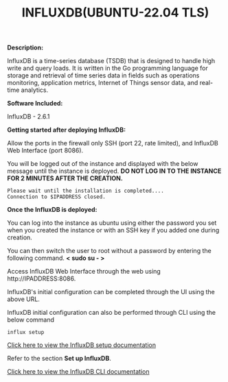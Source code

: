 ﻿---
title: INFLUXDB(UBUNTU-22.04 TLS)
sidebar_label: INFLUXDB
---

**Description:**

InfluxDB is a time-series database (TSDB) that is designed to handle high write and query loads. It is written in the Go programming language for storage and retrieval of time series data in fields such as operations monitoring, application metrics, Internet of Things sensor data, and real-time analytics.

**Software Included:**

InfluxDB -  2.6.1

**Getting started after deploying InfluxDB:**

Allow the ports in the firewall only SSH (port 22, rate limited), and InfluxDB Web Interface (port 8086).

You will be logged out of the instance and displayed with the below message until the instance is deployed.  **DO NOT LOG IN TO THE INSTANCE FOR 2 MINUTES AFTER THE CREATION.**

```
Please wait until the installation is completed....
Connection to $IPADDRESS closed.
```

**Once the InfluxDB  is deployed:**

You can log into the instance as ubuntu using either the password you set when you created the instance or with an SSH key if you added one during creation.

You can then switch the user to root without a password by entering the following command.  **< sudo su - >**

Access InfluxDB Web Interface through the web using http://IPADDRESS:8086. 

InfluxDB's initial configuration can be completed through the UI using the above URL.

InfluxDB initial configuration can also be performed through CLI using the below command
~~~
influx setup
~~~
[Click here to view the InfluxDB setup documentation](https://docs.influxdata.com/influxdb/v2.6/install/)

Refer to the section **Set up InfluxDB**. 

[Click here to view the InfluxDB CLI documentation ](https://docs.influxdata.com/influxdb/v2.6/reference/cli/influx/)
